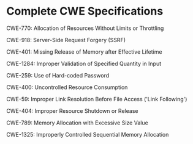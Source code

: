 

# Complete CWE Specifications

CWE-770: Allocation of Resources Without Limits or Throttling

CWE-918: Server-Side Request Forgery (SSRF)

CWE-401: Missing Release of Memory after Effective Lifetime

CWE-1284: Improper Validation of Specified Quantity in Input

CWE-259: Use of Hard-coded Password

CWE-400: Uncontrolled Resource Consumption

CWE-59: Improper Link Resolution Before File Access ('Link Following')

CWE-404: Improper Resource Shutdown or Release

CWE-789: Memory Allocation with Excessive Size Value

CWE-1325: Improperly Controlled Sequential Memory Allocation